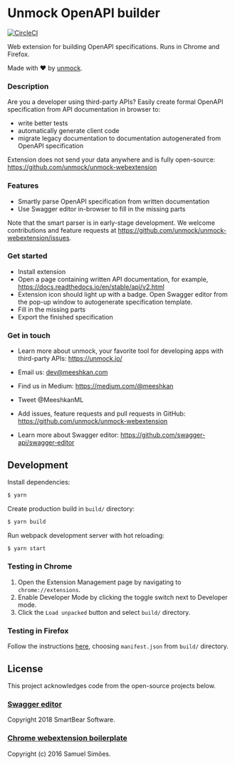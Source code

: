 # Unmock OpenAPI builder

[![CircleCI](https://circleci.com/gh/unmock/unmock-webextension.svg?style=svg)](https://circleci.com/gh/unmock/unmock-webextension)

Web extension for building OpenAPI specifications. Runs in Chrome and Firefox.

Made with ❤️ by [unmock](https://www.unmock.io/).

### Description

Are you a developer using third-party APIs? Easily create formal OpenAPI specification from API documentation in browser to:

- write better tests
- automatically generate client code
- migrate legacy documentation to documentation autogenerated from OpenAPI specification

Extension does not send your data anywhere and is fully open-source: https://github.com/unmock/unmock-webextension

### Features

- Smartly parse OpenAPI specification from written documentation
- Use Swagger editor in-browser to fill in the missing parts

Note that the smart parser is in early-stage development. We welcome contributions and feature requests at https://github.com/unmock/unmock-webextension/issues.

### Get started

- Install extension
- Open a page containing written API documentation, for example, https://docs.readthedocs.io/en/stable/api/v2.html
- Extension icon should light up with a badge. Open Swagger editor from the pop-up window to autogenerate specification template.
- Fill in the missing parts
- Export the finished specification

### Get in touch

- Learn more about unmock, your favorite tool for developing apps with third-party APIs: https://unmock.io/

- Email us: dev@meeshkan.com

- Find us in Medium: https://medium.com/@meeshkan

- Tweet @MeeshkanML

- Add issues, feature requests and pull requests in GitHub: https://github.com/unmock/unmock-webextension

- Learn more about Swagger editor: https://github.com/swagger-api/swagger-editor

## Development

Install dependencies:

```bash
$ yarn
```

Create production build in `build/` directory:

```bash
$ yarn build
```

Run webpack development server with hot reloading:

```bash
$ yarn start
```

### Testing in Chrome

1. Open the Extension Management page by navigating to `chrome://extensions`.
1. Enable Developer Mode by clicking the toggle switch next to Developer mode.
1. Click the `Load unpacked` button and select `build/` directory.

### Testing in Firefox

Follow the instructions [here](https://developer.mozilla.org/en-US/docs/Mozilla/Add-ons/WebExtensions/Your_first_WebExtension#Trying_it_out), choosing `manifest.json` from `build/` directory.

## License

This project acknowledges code from the open-source projects below.

### [Swagger editor](https://github.com/swagger-api/swagger-editor)

Copyright 2018 SmartBear Software.

### [Chrome webextension boilerplate](https://github.com/samuelsimoes/chrome-extension-webpack-boilerplate)

Copyright (c) 2016 Samuel Simões.
